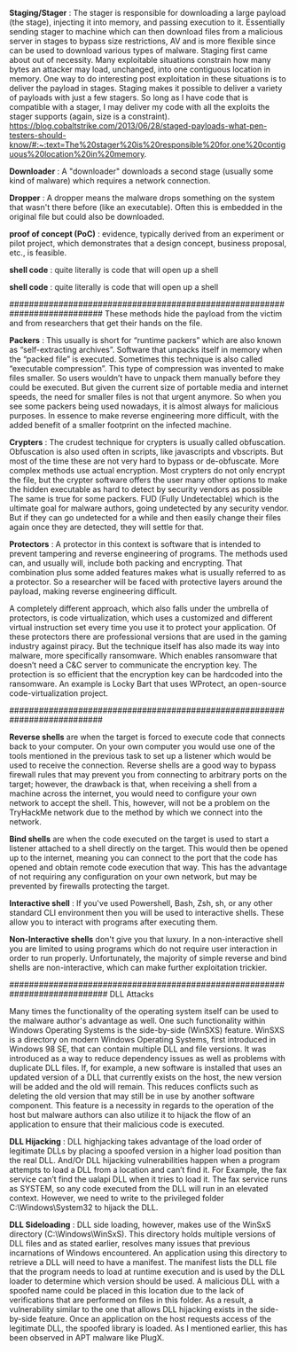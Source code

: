 

<b>Staging/Stager</b> : The stager is responsible for downloading a large payload (the stage), injecting it into memory, and passing execution to it. Essentially sending stager to machine which can then download files from a malicious server in stages to bypass size restrictions, AV and is more flexible since can be used to download various types of malware. Staging first came about out of necessity. Many exploitable situations constrain how many bytes an attacker may load, unchanged, into one contiguous location in memory. One way to do interesting post exploitation in these situations is to deliver the payload in stages. Staging makes it possible to deliver a variety of payloads with just a few stagers. So long as I have code that is compatible with a stager, I may deliver my code with all the exploits the stager supports (again, size is a constraint).
https://blog.cobaltstrike.com/2013/06/28/staged-payloads-what-pen-testers-should-know/#:~:text=The%20stager%20is%20responsible%20for,one%20contiguous%20location%20in%20memory.

<b>Downloader</b> : A "downloader" downloads a second stage (usually some kind of malware) which requires a network connection.

<b>Dropper</b> : A dropper means the malware drops something on the system that wasn't there before (like an executable). Often this is embedded in the original file but could also be downloaded.

<b>proof of concept (PoC)</b> : evidence, typically derived from an experiment or pilot project, which demonstrates that a design concept, business proposal, etc., is feasible.

<b>shell code</b> : quite literally is code that will open up a shell

<b>shell code</b> : quite literally is code that will open up a shell

###########################################################################
These methods hide the payload from the victim and from researchers that get their hands on the file.

<b>Packers</b> : This usually is short for “runtime packers” which are also known as “self-extracting archives”. Software that unpacks itself in memory when the “packed file” is executed. Sometimes this technique is also called “executable compression”. This type of compression was invented to make files smaller. So users wouldn’t have to unpack them manually before they could be executed. But given the current size of portable media and internet speeds, the need for smaller files is not that urgent anymore. So when you see some packers being used nowadays, it is almost always for malicious purposes. In essence to make reverse engineering more difficult, with the added benefit of a smaller footprint on the infected machine.

<b>Crypters</b> : The crudest technique for crypters is usually called obfuscation. Obfuscation is also used often in scripts, like javascripts and vbscripts. But most of the time these are not very hard to bypass or de-obfuscate. More complex methods use actual encryption. Most crypters do not only encrypt the file, but the crypter software offers the user many other options to make the hidden executable as hard to detect by security vendors as possible The same is true for some packers. FUD (Fully Undetectable) which is the ultimate goal for malware authors, going undetected by any security vendor. But if they can go undetected for a while and then easily change their files again once they are detected, they will settle for that.

<b>Protectors</b> : A protector in this context is software that is intended to prevent tampering and reverse engineering of programs. The methods used can, and usually will, include both packing and encrypting. That combination plus some added features makes what is usually referred to as a protector. So a researcher will be faced with protective layers around the payload, making reverse engineering difficult.

A completely different approach, which also falls under the umbrella of protectors, is code virtualization, which uses a customized and different virtual instruction set every time you use it to protect your application. Of these protectors there are professional versions that are used in the gaming industry against piracy. But the technique itself has also made its way into malware, more specifically ransomware. Which enables ransomware that doesn’t need a C&C server to communicate the encryption key. The protection is so efficient that the encryption key can be hardcoded into the ransomware. An example is Locky Bart that uses WProtect, an open-source code-virtualization project.

###########################################################################

<b>Reverse shells</b> are when the target is forced to execute code that connects back to your computer. On your own computer you would use one of the tools mentioned in the previous task to set up a listener which would be used to receive the connection. Reverse shells are a good way to bypass firewall rules that may prevent you from connecting to arbitrary ports on the target; however, the drawback is that, when receiving a shell from a machine across the internet, you would need to configure your own network to accept the shell. This, however, will not be a problem on the TryHackMe network due to the method by which we connect into the network.

<b>Bind shells</b> are when the code executed on the target is used to start a listener attached to a shell directly on the target. This would then be opened up to the internet, meaning you can connect to the port that the code has opened and obtain remote code execution that way. This has the advantage of not requiring any configuration on your own network, but may be prevented by firewalls protecting the target.

<b>Interactive shell</b> : If you've used Powershell, Bash, Zsh, sh, or any other standard CLI environment then you will be used to
interactive shells. These allow you to interact with programs after executing them. 

<b>Non-Interactive shells</b> don't give you that luxury. In a non-interactive shell you are limited to using programs which do not require user interaction in order to run properly. Unfortunately, the majority of simple reverse and bind shells are non-interactive, which can make further exploitation trickier.

############################################################################
DLL Attacks

Many times the functionality of the operating system itself can be used to the malware author's advantage as well. One such functionality within Windows Operating Systems is the side-by-side (WinSXS) feature. WinSXS is a directory on modern Windows Operating Systems, first introduced in Windows 98 SE, that can contain multiple DLL and file versions. It was introduced as a way to reduce dependency issues as well as problems with duplicate DLL files. If, for example, a new software is installed that uses an updated version of a DLL that currently exists on the host, the new version will be added and the old will remain. This reduces conflicts such as deleting the old version that may still be in use by another software component. This feature is a necessity in regards to the operation of the host but malware authors can also utilize it to hijack the flow of an application to ensure that their malicious code is executed.

<b>DLL Hijacking</b> : DLL highjacking takes advantage of the load order of legitimate DLLs by placing a spoofed version in a higher load position than the real DLL. And/Or DLL hijacking vulnerabilities happen when a program attempts to load a DLL from a location and can’t find it. For Example, the fax service can’t find the ualapi DLL when it tries to load it. The fax service runs as SYSTEM, so any code executed from the DLL will run in an elevated context. However, we need to write to the privileged folder C:\Windows\System32 to hijack the DLL. 

<b>DLL Sideloading</b> : DLL side loading, however, makes use of the WinSxS directory (C:\Windows\WinSxS). This directory holds multiple versions of DLL files and as stated earlier, resolves many issues that previous incarnations of Windows encountered. An application using this directory to retrieve a DLL will need to have a manifest. The manifest lists the DLL file that the program needs to load at runtime execution and is used by the DLL loader to determine which version should be used. A malicious DLL with a spoofed name could be placed in this location due to the lack of verifications that are performed on files in this folder. As a result, a vulnerability similar to the one that allows DLL hijacking exists in the side-by-side feature. Once an application on the host requests access of the legitimate DLL, the spoofed library is loaded. As I mentioned earlier, this has been observed in APT malware like PlugX.
